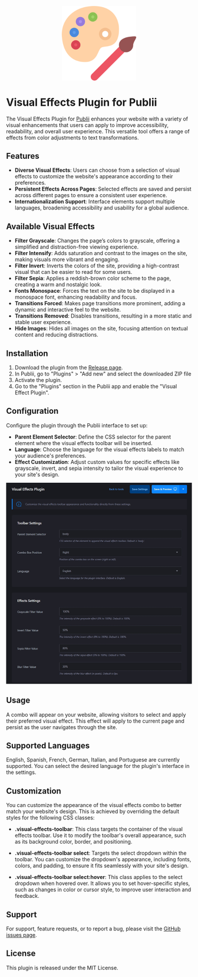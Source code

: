 
<div align="center">
  <img src="https://raw.githubusercontent.com/htejera/publii-visual-effects-plugin/9445c66f42f56336477f9b742a21339c0086107f/thumbnail.svg" width= "40%" height="40%" alt="Marquee Feed Plugin for Publii">
</div>


# Visual Effects Plugin for Publii
The Visual Effects Plugin for [Publii](https://getpublii.com) enhances your website with a variety of visual enhancements that users can apply to improve accessibility, readability, and overall user experience. This versatile tool offers a range of effects from color adjustments to text transformations.

## Features

- **Diverse Visual Effects**: Users can choose from a selection of visual effects to customize the website's appearance according to their preferences.
- **Persistent Effects Across Pages**: Selected effects are saved and persist across different pages to ensure a consistent user experience.
- **Internationalization Support**: Interface elements support multiple languages, broadening accessibility and usability for a global audience.

## Available Visual Effects

- **Filter Grayscale**: Changes the page’s colors to grayscale, offering a simplified and distraction-free viewing experience.
- **Filter Intensify**: Adds saturation and contrast to the images on the site, making visuals more vibrant and engaging.
- **Filter Invert**: Inverts the colors of the site, providing a high-contrast visual that can be easier to read for some users.
- **Filter Sepia**: Applies a reddish-brown color scheme to the page, creating a warm and nostalgic look.
- **Fonts Monospace**: Forces the text on the site to be displayed in a monospace font, enhancing readability and focus.
- **Transitions Forced**: Makes page transitions more prominent, adding a dynamic and interactive feel to the website.
- **Transitions Removed**: Disables transitions, resulting in a more static and stable user experience.
- **Hide Images**: Hides all images on the site, focusing attention on textual content and reducing distractions.

## Installation

1. Download the plugin from the [Release page](#).
2. In Publii, go to "Plugins" > "Add new" and select the downloaded ZIP file
3. Activate the plugin.
4. Go to the "Plugins" section in the Publii app and enable the "Visual Effect Plugin".

## Configuration

Configure the plugin through the Publii interface to set up:

- **Parent Element Selector**: Define the CSS selector for the parent element where the visual effects toolbar will be inserted.
- **Language**: Choose the language for the visual effects labels to match your audience's preferences.
- **Effect Customization**: Adjust custom values for specific effects like grayscale, invert, and sepia intensity to tailor the visual experience to your site's design.

![Plugin configuration](https://github.com/htejera/publii-visual-effects-plugin/blob/main/plugin-configuration.jpg?raw=true)

## Usage

A combo will appear on your website, allowing visitors to select and apply their preferred visual effect. This effect will apply to the current page and persist as the user navigates through the site.

## Supported Languages

English, Spanish, French, German, Italian, and Portuguese are currently supported. You can select the desired language for the plugin's interface in the settings.

## Customization

You can customize the appearance of the visual effects combo to better match your website's design. This is achieved by overriding the default styles for the following CSS classes:

- **.visual-effects-toolbar**: This class targets the container of the visual effects toolbar. Use it to modify the toolbar's overall appearance, such as its background color, border, and positioning.

- **.visual-effects-toolbar select**: Targets the select dropdown within the toolbar. You can customize the dropdown's appearance, including fonts, colors, and padding, to ensure it fits seamlessly with your site's design.

- **.visual-effects-toolbar select:hover**: This class applies to the select dropdown when hovered over. It allows you to set hover-specific styles, such as changes in color or cursor style, to improve user interaction and feedback.

## Support

For support, feature requests, or to report a bug, please visit the [GitHub issues page](https://github.com/htejera/publii-marquee-feed-plugin/issues).

## License

This plugin is released under the MIT License.



